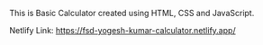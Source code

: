 This is Basic Calculator created using HTML, CSS and JavaScript.

Netlify Link: https://fsd-yogesh-kumar-calculator.netlify.app/
